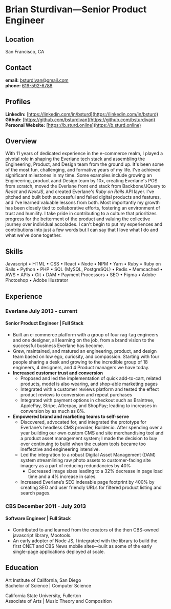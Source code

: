 # Brian Sturdivan—Senior Product Engineer

## Location
San Francisco, CA

## Contact
**email:** [bsturdivan@gmail.com](mailto:bsturdivan@gmail.com) \
**phone:** [619-592-6788](tel:619-592-6788)

## Profiles
**LinkedIn:** [https://linkedin.com/in/bsturd](https://linkedin.com/in/bsturd) \
**Github:** [https://github.com/bsturdivan](https://github.com/bsturdivan) \
**Personal Website:** [https://b.sturd.online](https://b.sturd.online)

## Overview
With 11 years of dedicated experience in the e-commerce realm, I played a pivotal role in shaping the Everlane tech stack and assembling the Engineering, Product, and Design team from the ground up. It's been some of the most fun, challenging, and formative years of my life. I've achieved significant milestones in my time. Some examples include growing an Engineering, product aand Design team by 10x, creating Everlane's POS from scratch, moved the Everlane front end stack from Backbone/JQuery to *React* and *NextJS*, and created Everlane's *Ruby on Rails* API layer. I've pitched and built both successful and failed digital products and features, and I've learned valuable lessons from both. Most importantly my growth has been closely tied to collaborative efforts, fostering an environment of trust and humility. I take pride in contributing to a culture that prioritizes progress for the betterment of the product and valuing the collective journey over individual accolades. I can't begin to put my experiences and contributions into just a few words but I can say that I love what I do and what we've done together.

## Skills
Javascript • HTML • CSS • React • Node • NPM • Yarn • Ruby • Ruby on Rails • Python • PHP • SQL (MySQL, PostgreSQL) • Redis • Memcached • AWS • APIs • Git • DAM • Payment Processors • SEO • Figma • Adobe Photoshop • Adobe Illustrator

## Experience
 
### Everlane July 2013 - current
#### Senior Product Engineer | Full Stack
- Built an e-commerce platform with a group of four rag-tag engineers and one designer, all learning on the job, from a brand vision to the successful business Everlane has become.
- Grew, maintained, and matured an engineering, product, and design team based on low ego, curiosity, and compassion. Starting with four people sharing a desk and growing to the incredible group of 18 engineers, 4 designers, and 4 Product managers we have today.
- **Increased customer trust and conversion**
  - Proposed and led the implementation of quick add-to-cart, related products, model is also wearing, and shop-able marketing pages
  - Integrated with a customer reviews platform and tested the effect product reviews to conversion and repeat purchases
  - Integrated with payment options in checkout such as Braintree, ApplePay, Stripe, Afterpay, and ShopPay; leading to increases in conversion by as much as 8%.
- **Empowered brand and marketing teams to self-serve**
  - Discovered, advocated for, and integrated the prototype for Everlane’s headless CMS provider, Builder.io. After spending over a year building our own custom CMS and site merchandising tool and a product asset management system; I made the decision to buy over continuing to build when the custom tools became too ineffective and engineering intensive.
  - Led the integration to a robust Digital Asset Management (DAM) system streamlining raw photo assets to customer-facing site imagery as a part of reducing redundancies by 40%
    - Decreased image sizes leading to a 32% decrease in page load time and a 4% increase in sales.
  - Increased Everlane’s SEO indexable page footprint by 400% by creating SEO and user friendly URLs for filtered product listing and search pages.

### CBS December 2011 - July 2013
#### Software Engineer | Full Stack
- Contributed to and learned from the creators of the then CBS-owned javascript library, Mootools.
- An early adopter of Node JS, I integrated with the library to build the first CNET and CBS News mobile sites—built as some of the early single-page applications deployed at scale.

## Education
Art Institute of California, San Diego \
Bachelor of Science | Computer Science

California State University, Fullerton \
Associate of Arts | Music Theory and Composition
